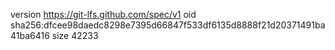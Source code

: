 version https://git-lfs.github.com/spec/v1
oid sha256:dfcee98daedc8298e7395d66847f533df6135d8888f21d20371491ba41ba6416
size 42233
